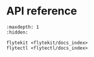 # API reference

```{toctree}
:maxdepth: 1
:hidden:

flytekit <flytekit/docs_index>
flytectl <flytectl/docs_index>
```
